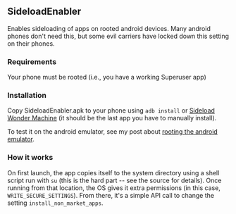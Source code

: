 ## SideloadEnabler ##
Enables sideloading of apps on rooted android devices. Many android phones don't need this, but some evil carriers have locked down this setting on their phones.

### Requirements ###
Your phone must be rooted (i.e., you have a working Superuser app)

### Installation ###
Copy SideloadEnabler.apk to your phone using `adb install` or [Sideload Wonder Machine](http://forum.androidcentral.com/android-sideload-wonder-machine/) (it should be the last app you have to manually install).

To test it on the android emulator, see my post about [rooting the android emulator](http://russelldavis.blogspot.com/2011/01/rooting-android-emulator.html).

### How it works ###
On first launch, the app copies itself to the system directory using a shell script run with `su` (this is the hard part -- see the source for details). Once running from that location, the OS gives it extra permissions (in this case, `WRITE_SECURE_SETTINGS`). From there, it's a simple API call to change the setting `install_non_market_apps`.

